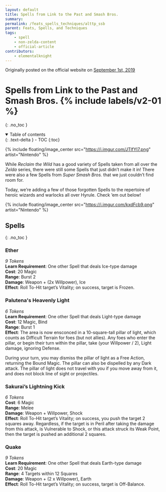 ```yaml
---
layout: default
title: Spells from Link to the Past and Smash Bros.
summary:
permalink: /feats_spells_techniques/alttp_ssb
parent: Feats, Spells, and Techniques
tags:
    - spell
    - non-zelda-content
    - official-article
contributors:
    - elementalknight
---
```


Originally posted on the official website on [September 1st, 2019](https://reclaimthewild.net/index.php/2019/09/01/post-idea-new-spells/)

# Spells from Link to the Past and Smash Bros. {% include labels/v2-01 %}
{: .no_toc }

<details open markdown="block">
  <summary>
    Table of contents
  </summary>
  {: .text-delta }
- TOC
{:toc}
</details>

{% include floating/image_center src="https://i.imgur.com/JTlfYI7.png" artist="Nintendo" %}

While *Reclaim the Wild* has a good variety of Spells taken from all over the *Zelda* series, there were still some Spells that just didn’t make it in! There were also a few Spells from *Super Smash Bros.* that we just couldn’t find room for.

Today, we’re adding a few of those forgotten Spells to the repertoire of heroic wizards and warlocks all over Hyrule. Check ’em out below!

{% include floating/image_center src="https://i.imgur.com/kxdFcb9.png" artist="Nintendo" %}

## Spells
{: .no_toc }

### Ether

*9 Tokens*  
**Learn Requirement**: One other Spell that deals Ice-type damage  
**Cost**: 20 Magic  
**Range**: Burst 2  
**Damage**: Weapon + (2x Willpower), Ice  
**Effect**: Roll To-Hit target’s Vitality; on success, target is Frozen.

### Palutena's Heavenly Light

*6 Tokens*  
**Learn Requirement**: One other Spell that deals Light-type damage  
**Cost**: 12 Magic, Bind  
**Range**: Burst 1  
**Effect**: The area is now ensconced in a 10-square-tall pillar of light, which counts as Difficult Terrain for foes (but not allies). Any foes who enter the pillar, or begin their turn within the pillar, take (your Willpower / 2), Light damage, ignoring Defense. 

During your turn, you may dismiss the pillar of light as a Free Action, returning the Bound Magic. The pillar can also be dispelled by any Dark attack. The pillar of light does not travel with you if you move away from it, and does not block line of sight or projectiles. 

### Sakurai’s Lightning Kick

*6 Tokens*  
**Cost**: 6 Magic  
**Range**: Melee  
**Damage**: Weapon + Willpower, Shock  
**Effect**: Roll To-Hit target’s Vitality; on success, you push the target 2 squares away. Regardless, if the target is in Peril after taking the damage from this attack, is Vulnerable to Shock, or this attack struck its Weak Point, then the target is pushed an additional 2 squares.

### Quake

*9 Tokens*  
**Learn Requirement**: One other Spell that deals Earth-type damage  
**Cost**: 20 Magic  
**Range**: 4 Targets within 12 Squares  
**Damage**: Weapon + (2 x Willpower), Earth  
**Effect**: Roll To-Hit target’s Vitality; on success, target is Off-Balance.

